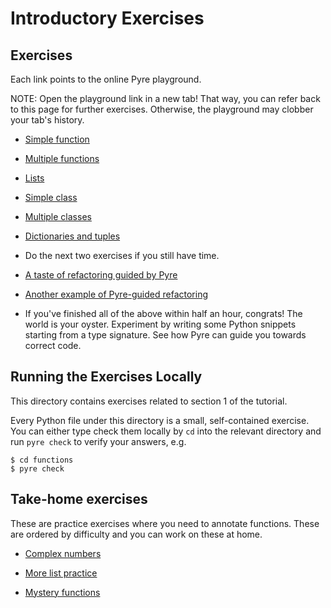 # Introductory Exercises

## Exercises

Each link points to the online Pyre playground.

NOTE: Open the playground link in a new tab! That way, you can refer back to this page for further exercises. Otherwise, the playground may clobber your tab's history.

- [Simple function](https://pyre-check.org/play/?input=%23%20Step%201%3A%20Annotate%20the%20function%20signature%20of%20%60num_vowels%60%3A%20add%20a%20type%0A%23%20annotation%20for%20the%20parameter%20%60input%60%20and%20the%20return%20type.%0A%0A%23%20Step%202%3A%20Identify%20which%20of%20the%20two%20callers%20is%20calling%20this%20function%0A%23%20incorrectly.%20(You%20do%20not%20need%20to%20fix%20the%20bug.)%0A%0Adef%20num_vowels(s)%3A%0A%20%20%20%20result%20%3D%200%0A%20%20%20%20for%20letter%20in%20s%3A%0A%20%20%20%20%20%20%20%20if%20letter%20in%20%22aeiouAEIOU%22%3A%0A%20%20%20%20%20%20%20%20%20%20%20%20result%20%2B%3D%201%0A%20%20%20%20return%20result%0A%0A%0Anum_vowels(%22PyCon%20is%20cool%22)%0Anum_vowels(%5B%22PyCon%22%2C%20%22is%22%2C%20%22cool%22%5D)%0A)

- [Multiple functions](https://pyre-check.org/play?input=%23%20Step%201%3A%20Annotate%20%60get_name%60.%0A%23%20Step%202%3A%20Annotate%20%60greet%60.%0A%23%20Step%203%3A%20Identify%20the%20bug%20in%20%60greet%60.%0A%23%20Step%204%3A%20Green%20sticky%20on!%0A%0Adef%20num_vowels(s%3A%20str)%20-%3E%20int%3A%0A%20%20%20%20result%20%3D%200%0A%20%20%20%20for%20letter%20in%20s%3A%0A%20%20%20%20%20%20%20%20if%20letter%20in%20%22aeiouAEIOU%22%3A%0A%20%20%20%20%20%20%20%20%20%20%20%20result%20%2B%3D%201%0A%20%20%20%20return%20result%0A%0Adef%20get_name()%3A%0A%20%20%20%20return%20%22YOUR%20NAME%20HERE%22%0A%0Adef%20greet(name)%3A%0A%20%20%20%20print(%22Hello%20%22%20%2B%20name%20%2B%20%22!%20Your%20name%20contains%20%22%20%2B%20num_vowels(name)%20%2B%20%22%20vowels.%22)%0A%0A%23%20Step%205%3A%20Experiment%20-%20Is%20this%20call%20necessary%3F%20Does%20Pyre%20catch%20the%20above%20bug%20even%20without%0A%23%20this%20line%3F%20Does%20that%20match%20your%20model%20of%20how%20Pyre%20works%3F%0Agreet(get_name())%0A)

- [Lists](https://pyre-check.org/play?input=%23%20Step%201%3A%20Annotate%20this%20function.%0Adef%20split_into_characters(s)%3A%0A%20%20%20%20%22%22%22%0A%20%20%20%20%3E%3E%3E%20split_into_characters(%22PyCon%22)%0A%20%20%20%20%5B%27P%27%2C%20%27y%27%2C%20%27C%27%2C%20%27o%27%2C%20%27n%27%5D%0A%20%20%20%20%22%22%22%0A%20%20%20%20return%20%5Bcharacter%20for%20character%20in%20s%5D%0A%0A%23%20Step%202%3A%20Annotate%20this%20function.%0Adef%20strings_to_characters(strings)%3A%0A%20%20%20%20%22%22%22%0A%20%20%20%20%3E%3E%3E%20strings_to_characters(%5B%22PyCon%22%2C%20%22Typing%22%2C%20%22Tutorial%22%5D)%0A%20%20%20%20%5B%5B%27P%27%2C%20%27y%27%2C%20%27C%27%2C%20%27o%27%2C%20%27n%27%5D%2C%20%5B%27T%27%2C%20%27y%27%2C%20%27p%27%2C%20%27i%27%2C%20%27n%27%2C%20%27g%27%5D%2C%20%5B%27T%27%2C%20%27u%27%2C%20%27t%27%2C%20%27o%27%2C%20%27r%27%2C%20%27i%27%2C%20%27a%27%2C%20%27l%27%5D%5D%0A%20%20%20%20%22%22%22%0A%20%20%20%20return%20%5Bsplit_into_characters(s)%20for%20s%20in%20strings%5D%0A%0A%23%20Step%203%3A%20Identify%20the%20bug%20present%20in%20one%20of%20these%20calls.%0Astrings_to_characters(%5B%22PyCon%22%2C%20%22Typing%22%2C%20%22Tutorial%22%5D)%0Astrings_to_characters(%5B%22PyCon%22%2C%20%22Typing%22%2C%20%22Tutorial%22%2C%202022%2C%20%22is%22%2C%20%22now%22%5D)%0A%0A%23%20Step%204%3A%20What%20do%20you%20think%20%60Union%5Bint%2C%20str%5D%60%20means%3F%0A%23%20Hint%3A%20You%27ve%20seen%20%60Optional%5Bstr%5D%60%2C%20which%20meant%20the%20type%20was%20either%20str%20or%0A%23%20None.%20Can%20you%20see%20the%20similarity%3F%0A%0A%23%20Step%205%3A%20What%20will%20be%20the%20type%20of%20the%20value%20you%20get%20from%20a%20list%20of%20type%0A%23%20%60List%5BUnion%5Bint%2C%20str%5D%5D%60%3F%20Uncomment%20the%20following%20lines%2C%20use%0A%23%20%60reveal_type(%3Cvariable%3E)%60%2C%20and%20run%20Pyre%20to%20see%20their%20types.%0A%0A%23%20xs%20%3D%20%5B%22PyCon%22%2C%20%22Typing%22%2C%20%22Tutorial%22%2C%202022%2C%20%22is%22%2C%20%22now%22%5D%0A%23%20y%20%3D%20xs%5B0%5D%0A)

- [Simple class](https://pyre-check.org/play?input=class%20Talk%3A%0A%20%20%20%20%22%22%22%0A%20%20%20%20%3E%3E%3E%20str(Talk(%22Python%20Typing%20Tutorial%22%2C%2013))%0A%20%20%20%20%271%20PM%20-%20Python%20Typing%20Tutorial%27%0A%20%20%20%20%22%22%22%0A%0A%20%20%20%20%23%20Step%201%3A%20Annotate%20the%20constructor.%0A%20%20%20%20%23%20Look%20at%20the%20above%20docstring%20to%20figure%20out%20what%20types%20they%20should%20be.%0A%20%20%20%20def%20__init__(self%2C%20title%2C%20hour)%3A%0A%20%20%20%20%20%20%20%20self.title%20%3D%20title%0A%20%20%20%20%20%20%20%20self.hour%20%3D%20hour%0A%0A%20%20%20%20%23%20Step%202%3A%20Annotate%20this%20method.%0A%20%20%20%20def%20__str__(self)%3A%0A%20%20%20%20%20%20%20%20am_pm_string%20%3D%20%22AM%22%20if%20self.hour%20%3C%2012%20else%20%22PM%22%0A%20%20%20%20%20%20%20%20return%20f%22%7Bself.hour%20%25%2012%7D%20%7Bam_pm_string%7D%20-%20%7Bself.title%7D%22%0A%0A%23%20Step%203%3A%20Identify%20the%20bug%20in%20following%20code.%0Aprint(%22When%20does%20the%20tutorial%20begin%3F%22)%0Ahour%20%3D%20input()%0Atutorial%20%3D%20Talk(%22Python%20Typing%20Tutorial%22%2C%20hour)%0Aother_tutorial%20%3D%20Talk(%22Tutorial%20you%27ll%20have%20to%20catch%20later%20on%20YouTube%22%2C%2013)%0Aprint(tutorial)%0Aprint(other_tutorial)%0A%0A%23%20Step%204%3A%20If%20you%20have%20time%2C%20run%20this%20code%20in%20a%20terminal%20to%20see%20what%20error%20you%0A%23%20get.%20Was%20it%20easy%20to%20figure%20out%20your%20error%20from%20that%20error%20message%3F%0A)

- [Multiple classes](https://pyre-check.org/play?input=%23%20NOTE%3A%20Skip%20down%20to%20the%20%60PyCon%60%20class%20for%20the%20first%20step.%0A%0Aclass%20Talk%3A%0A%20%20%20%20%22%22%22%0A%20%20%20%20%3E%3E%3E%20str(Talk(%22Python%20Typing%20Tutorial%22%2C%2013))%0A%20%20%20%20%271%20PM%20-%20Python%20Typing%20Tutorial%27%0A%20%20%20%20%22%22%22%0A%0A%20%20%20%20def%20__init__(self%2C%20title%3A%20str%2C%20hour%3A%20int)%20-%3E%20None%3A%0A%20%20%20%20%20%20%20%20self.title%20%3D%20title%0A%20%20%20%20%20%20%20%20self.hour%20%3D%20hour%0A%0A%20%20%20%20def%20__str__(self)%20-%3E%20str%3A%0A%20%20%20%20%20%20%20%20am_pm_string%20%3D%20%22AM%22%20if%20self.hour%20%3C%2012%20else%20%22PM%22%0A%20%20%20%20%20%20%20%20return%20f%22%7Bself.hour%20%25%2012%7D%20%7Bam_pm_string%7D%20-%20%7Bself.title%7D%22%0A%0A%0A%0A%23%20Step%201%3A%20First%2C%20just%20read%20the%20following%20code%20to%20see%20if%20you%20can%20spot%20the%20bug(s).%0A%0A%23%20Step%202%3A%20Annotate%20the%20constructor%20and%20methods%20of%20this%20class.%0Aclass%20PyCon%3A%0A%20%20%20%20%22%22%22%0A%20%20%20%20%3E%3E%3E%20pycon%20%3D%20PyCon(%22Salt%20Lake%20City%22%2C%202022)%0A%20%20%20%20%3E%3E%3E%20pycon.add_talk(Talk(%22Securing%20Code%20with%20the%20Type%20System%22%2C%2011))%0A%20%20%20%20%3E%3E%3E%20pycon.add_talk(Talk(%22Python%20Typing%20Tutorial%22%2C%2013))%0A%20%20%20%20%3E%3E%3E%20print(pycon.calendar())%0A%20%20%20%202022%20PyCon%20at%20Salt%20Lake%20City%0A%20%20%20%2011%20AM%20-%20Securing%20Code%20with%20the%20Type%20System%0A%20%20%20%201%20PM%20-%20Python%20Typing%20Tutorial%0A%20%20%20%20%22%22%22%0A%0A%20%20%20%20%23%20Step%203%3A%20There%20is%20an%20empty%20container%20assigned%20to%20an%20attribute.%20Do%20you%20know%0A%20%20%20%20%23%20how%20to%20annotate%20the%20attribute%20explicitly%3F%20(Hint%3A%20Use%20the%20same%20syntax%20as%0A%20%20%20%20%23%20for%20variables.)%0A%20%20%20%20def%20__init__(self%2C%20location%2C%20year)%3A%0A%20%20%20%20%20%20%20%20self.location%20%3D%20location%0A%20%20%20%20%20%20%20%20self.year%20%3D%20year%0A%20%20%20%20%20%20%20%20self.talks%20%3D%20%5B%5D%0A%0A%20%20%20%20def%20add_talk(self%2C%20talk)%3A%0A%20%20%20%20%20%20%20%20self.talks.append(talk)%0A%0A%20%20%20%20def%20calendar(self)%3A%0A%20%20%20%20%20%20%20%20%22%22%22Return%20a%20string%20calendar%20of%20talks%20sorted%20by%20start%20time.%22%22%22%0A%0A%20%20%20%20%20%20%20%20%23%20Step%204%3A%20Nested%20functions%20need%20annotations%20too!%0A%20%20%20%20%20%20%20%20def%20get_start_hour(talk)%3A%0A%20%20%20%20%20%20%20%20%20%20%20%20return%20talk.start_hour%0A%0A%20%20%20%20%20%20%20%20sorted_talks%20%3D%20sorted(self.talks%2C%20key%3Dget_start_hour)%0A%20%20%20%20%20%20%20%20talks%20%3D%20%22%5Cn%22.join(str(talk)%20for%20talk%20in%20sorted_talks)%0A%20%20%20%20%20%20%20%20return%20f%22%7Bself.year%7D%20PyCon%20at%20%7Bself.location%7D%5Cn%7Btalks%7D%22%0A%0A%0A%23%20Step%205%3A%20Identify%20the%20bug(s)%20in%20the%20following%20code.%20%0A%23%20There%20may%20or%20may%20not%20be%20a%20bug%20in%20the%20%60calendar%60%20method%20above%20%3AD%0Apycon%20%3D%20PyCon(%22Salt%20Lake%20City%22%2C%202022)%0Apycon.add_talk(Talk(%22Securing%20Code%20with%20the%20Type%20System%22%2C%2011))%0Apycon.add_talk(%22Python%20Typing%20Tutorial%22)%0Apycon.add_talk(%5BTalk(%22Cool%20Talk%22%2C%2014)%2C%20Talk(%22The%20Cool%20Talk%20Strikes%20Back%22%2C%2015)%5D)%0Aprint(pycon.calendar())%0A)

- [Dictionaries and tuples](https://pyre-check.org/play?input=class%20Auditorium%3A%0A%20%20%20%20%22%22%22%0A%20%20%20%20%3E%3E%3E%20auditorium%20%3D%20Auditorium(3%2C%208)%0A%20%20%20%20%3E%3E%3E%20auditorium.add_attendees(%5B(2%2C%203%2C%20%22Shannon%20Zhu%22)%2C%20(3%2C%208%2C%20%22Jia%20Chen%22)%2C%0A%20%20%20%20%20%20%20%20%20%20%20%20%20%20%20%20%20%20%20%20%20%20%20%20%20%20%20%20%20%20%20%20%20%20(1%2C%206%2C%20%22Alex%20Kassil%22)%2C%20(1%2C%201%2C%20%22Pradeep%20Kumar%22)%5D)%0A%20%20%20%20%3E%3E%3E%20print(auditorium)%0A%20%20%20%20PK%20__%20__%20__%20__%20AK%20__%20__%0A%20%20%20%20__%20__%20SZ%20__%20__%20__%20__%20__%0A%20%20%20%20__%20__%20__%20__%20__%20__%20__%20JC%0A%20%20%20%20%22%22%22%0A%0A%20%20%20%20%23%20Step%201%3A%20Annotate%20this%20constructor.%0A%20%20%20%20def%20__init__(self%2C%20nrows%2C%20ncolumns)%3A%0A%20%20%20%20%20%20%20%20%23%20Step%202%3A%20Annotate%20this%20attribute%20explicitly%2C%20since%20it%20is%20not%20being%0A%20%20%20%20%20%20%20%20%23%20passed%20in%20to%20the%20constructor.%0A%20%20%20%20%20%20%20%20self.seating%20%3D%20%7B%0A%20%20%20%20%20%20%20%20%20%20%20%20row%3A%20%5B%22__%22%20for%20column%20in%20range(ncolumns)%5D%20for%20row%20in%20range(nrows)%0A%20%20%20%20%20%20%20%20%7D%0A%0A%20%20%20%20%23%20Step%203%3A%20Annotate%20this%20method.%0A%20%20%20%20%23%20(If%20you%20get%20stuck%2C%20put%20a%20red%20sticky%20on%20your%20laptop.)%0A%20%20%20%20def%20add_attendees(self%2C%20attendees)%3A%0A%20%20%20%20%20%20%20%20for%20(row%2C%20column%2C%20attendee)%20in%20attendees%3A%0A%20%20%20%20%20%20%20%20%20%20%20%20first_name%2C%20last_name%20%3D%20attendee.split(%22%20%22)%0A%20%20%20%20%20%20%20%20%20%20%20%20self.seating%5Brow%20-%201%5D%5Battendee%5D%20%3D%20first_name%5B0%5D%20%2B%20last_name%5B0%5D%0A%0A%20%20%20%20def%20__str__(self)%20-%3E%20str%3A%0A%20%20%20%20%20%20%20%20return%20%22%5Cn%22.join(%22%20%22.join(row)%20for%20row%20in%20self.seating.values())%0A%0A%23%20Step%204%3A%20Identify%20a%20bug%20in%20the%20%60add_attendees%60%20method.%20Convince%20yourself%20that%0A%23%20the%20Pyre%20error%20is%20legitimate.%20Did%20you%20catch%20that%20when%20you%20read%20the%20code%3F%0A)

- Do the next two exercises if you still have time.

- [A taste of refactoring guided by Pyre](https://pyre-check.org/play?input=%23%20Step%201%3A%20Rename%20the%20%60hour%60%20attribute%20in%20%60Talk%60%20to%20%60start_hour%60.%20Run%20Pyre%20and%0A%23%20fix%20all%20the%20errors%20that%20it%20shows.%0A%23%20(Note%20that%20if%20there%20is%20more%20than%20one%20error%20of%20the%20same%20kind%20in%20a%20function%2C%0A%23%20Pyre%20only%20shows%20the%20first%20one.)%0A%0A%23%20NOTE%3A%20Go%20to%20the%20PyCon%20class%20for%20step%202.%0A%0Aclass%20Talk%3A%0A%20%20%22%22%22%0A%20%20%3E%3E%3E%20str(Talk(%22Python%20Typing%20Tutorial%22%2C%2013))%0A%20%20%271%20PM%20-%20Python%20Typing%20Tutorial%27%0A%20%20%22%22%22%0A%0A%20%20def%20__init__(self%2C%20title%3A%20str%2C%20hour%3A%20int)%20-%3E%20None%3A%0A%20%20%20%20%20%20self.title%20%3D%20title%0A%20%20%20%20%20%20self.hour%20%3D%20hour%0A%0A%20%20def%20__str__(self)%20-%3E%20str%3A%0A%20%20%20%20%20%20am_pm_string%20%3D%20%22AM%22%20if%20self.hour%20%3C%2012%20else%20%22PM%22%0A%20%20%20%20%20%20return%20f%22%7Bself.hour%20%25%2012%7D%20%7Bam_pm_string%7D%20-%20%7Bself.title%7D%22%0A%0Aclass%20PyCon%3A%0A%20%20%20%20%22%22%22%0A%20%20%20%20%3E%3E%3E%20pycon%20%3D%20PyCon(%22Salt%20Lake%20City%22%2C%202022)%0A%20%20%20%20%3E%3E%3E%20pycon.add_talk(Talk(%22Securing%20Code%20with%20the%20Type%20System%22%2C%2011))%0A%20%20%20%20%3E%3E%3E%20pycon.add_talk(Talk(%22Python%20Typing%20Tutorial%22%2C%2013))%0A%20%20%20%20%3E%3E%3E%20print(pycon.calendar())%0A%20%20%20%202022%20PyCon%20at%20Salt%20Lake%20City%0A%20%20%20%2011%20AM%20-%20Securing%20Code%20with%20the%20Type%20System%0A%20%20%20%201%20PM%20-%20Python%20Typing%20Tutorial%0A%20%20%20%20%22%22%22%0A%0A%20%20%20%20def%20__init__(self%2C%20location%3A%20str%2C%20year%3A%20int)%20-%3E%20None%3A%0A%20%20%20%20%20%20%20%20self.location%20%3D%20location%0A%20%20%20%20%20%20%20%20self.year%20%3D%20year%0A%20%20%20%20%20%20%20%20%23%20Step%202%3A%20Change%20this%20%60list%60%20to%20a%20%60set%60.%20The%20way%20to%20represent%20a%20set%20of%0A%20%20%20%20%20%20%20%20%23%20Talks%20is%20%60set%5BTalk%5D%60.%0A%20%20%20%20%20%20%20%20%23%20Quick%20reminder%20that%20an%20empty%20set%20in%20Python%20is%20%60set()%60%20(not%20%60%7B%7D%60%2C%0A%20%20%20%20%20%20%20%20%23%20which%20is%20an%20empty%20dictionary).%0A%20%20%20%20%20%20%20%20%23%20Fix%20the%20errors%20that%20Pyre%20shows%20you.%0A%20%20%20%20%20%20%20%20self.talks%3A%20list%5BTalk%5D%20%3D%20%5B%5D%0A%0A%20%20%20%20def%20add_talk(self%2C%20talk%3A%20Talk)%20-%3E%20None%3A%0A%20%20%20%20%20%20%20%20self.talks.append(talk)%0A%0A%20%20%20%20def%20calendar(self)%20-%3E%20str%3A%0A%20%20%20%20%20%20%20%20%22%22%22Return%20a%20string%20calendar%20of%20talks%20sorted%20by%20start%20time.%22%22%22%0A%0A%20%20%20%20%20%20%20%20def%20get_hour(talk%3A%20Talk)%20-%3E%20int%3A%0A%20%20%20%20%20%20%20%20%20%20%20%20return%20talk.hour%0A%0A%20%20%20%20%20%20%20%20sorted_talks%20%3D%20sorted(self.talks%2C%20key%3Dget_hour)%0A%20%20%20%20%20%20%20%20talks%20%3D%20%22%5Cn%22.join(str(talk)%20for%20talk%20in%20sorted_talks)%0A%20%20%20%20%20%20%20%20return%20f%22%7Bself.year%7D%20PyCon%20at%20%7Bself.location%7D%5Cn%7Btalks%7D%22%0A%0A%0Apycon%20%3D%20PyCon(%22Salt%20Lake%20City%22%2C%202022)%0Apycon.add_talk(Talk(%22Securing%20Code%20with%20the%20Type%20System%22%2C%2011))%0Apycon.add_talk(Talk(%22Cool%20Talk%22%2C%2014))%0Apycon.add_talk(Talk(%22Cool%20Talk%20II%22%2C%2015))%0Aprint(pycon.calendar())%0Aprint(f%22The%20first%20talk%20is%20%7Bpycon.talks%5B0%5D%7D%22)%0A)

- [Another example of Pyre-guided refactoring](https://pyre-check.org/play?input=%23%20In%20this%20exercise%2C%20you%20will%20see%20how%20one%20refactors%20with%20the%20aid%20of%20a%20type%0A%23%20checker.%0A%0A%23%20Step%201%3A%20Add%20a%20new%20class%20%60Attendee%60%20to%20represent%20an%20attendee.%0A%0Aclass%20Auditorium%3A%0A%20%20%20%20%22%22%22%0A%20%20%20%20%3E%3E%3E%20auditorium%20%3D%20Auditorium(3%2C%208)%0A%20%20%20%20%3E%3E%3E%20auditorium.add_attendees(%5B(2%2C%203%2C%20%22Shannon%20Zhu%22)%2C%20(3%2C%208%2C%20%22Jia%20Chen%22)%2C%0A%20%20%20%20%20%20%20%20%20%20%20%20%20%20%20%20%20%20%20%20%20%20%20%20%20%20%20%20%20%20%20%20%20%20(1%2C%206%2C%20%22Alex%20Kassil%22)%2C%20(1%2C%201%2C%20%22Pradeep%20Kumar%22)%5D)%0A%20%20%20%20%3E%3E%3E%20print(auditorium)%0A%20%20%20%20PK%20__%20__%20__%20__%20AK%20__%20__%0A%20%20%20%20__%20__%20SZ%20__%20__%20__%20__%20__%0A%20%20%20%20__%20__%20__%20__%20__%20__%20__%20JC%0A%20%20%20%20%22%22%22%0A%0A%20%20%20%20def%20__init__(self%2C%20nrows%3A%20int%2C%20ncolumns%3A%20int)%20-%3E%20None%3A%0A%20%20%20%20%20%20%20%20%23%20Step%202%3A%20Change%20the%20%60list%5Bstr%5D%60%20to%20%60list%5BAttendee%5D%60.%0A%20%20%20%20%20%20%20%20%23%20Run%20Pyre%20and%20let%20the%20errors%20guide%20you%20to%20the%20other%20changes%20you%20need%0A%20%20%20%20%20%20%20%20%23%20to%20make.%20Each%20time%20you%20change%20a%20caller%2C%20run%20Pyre%20to%20confirm%20that%0A%20%20%20%20%20%20%20%20%23%20you%27ve%20fixed%20the%20error.%0A%20%20%20%20%20%20%20%20self.seating%3A%20dict%5Bint%2C%20list%5Bstr%5D%5D%20%3D%20%7B%0A%20%20%20%20%20%20%20%20%20%20%20%20row%3A%20%5B%22__%22%20for%20column%20in%20range(ncolumns)%5D%20for%20row%20in%20range(nrows)%0A%20%20%20%20%20%20%20%20%7D%0A%0A%20%20%20%20def%20add_attendees(self%2C%20attendees%3A%20list%5Btuple%5Bint%2C%20int%2C%20str%5D%5D)%20-%3E%20None%3A%0A%20%20%20%20%20%20%20%20for%20(row%2C%20column%2C%20attendee)%20in%20attendees%3A%0A%20%20%20%20%20%20%20%20%20%20%20%20first_name%2C%20last_name%20%3D%20attendee.split(%22%20%22)%0A%20%20%20%20%20%20%20%20%20%20%20%20self.seating%5Brow%20-%201%5D%5Bcolumn%20-%201%5D%20%3D%20first_name%5B0%5D%20%2B%20last_name%5B0%5D%0A%0A%20%20%20%20def%20__str__(self)%20-%3E%20str%3A%0A%20%20%20%20%20%20%20%20return%20%22%5Cn%22.join(%22%20%22.join(row)%20for%20row%20in%20self.seating.values())%0A%0Aauditorium%20%3D%20Auditorium(3%2C%208)%0Aauditorium.add_attendees(%5B(2%2C%203%2C%20%22Shannon%20Zhu%22)%2C%20(3%2C%208%2C%20%22Jia%20Chen%22)%2C%0A%20%20%20%20%20%20%20%20%20%20%20%20%20%20%20%20%20%20%20%20%20%20%20%20%20%20(1%2C%206%2C%20%22Alex%20Kassil%22)%2C%20(1%2C%201%2C%20%22Pradeep%20Kumar%22)%5D)%0Aprint(auditorium)%0A)

- If you've finished all of the above within half an hour, congrats! The world is your oyster. Experiment by writing some Python snippets starting from a type signature. See how Pyre can guide you towards correct code.

## Running the Exercises Locally

This directory contains exercises related to section 1 of the tutorial.

Every Python file under this directory is a small, self-contained exercise. You can either type check them locally by `cd` into the relevant directory and run `pyre check` to verify your answers, e.g.

```
$ cd functions
$ pyre check
```

## Take-home exercises

These are practice exercises where you need to annotate functions. These are ordered by difficulty and you can work on these at home.

- [Complex numbers](https://pyre-check.org/play?input=%23%20Step%201%3A%20Annotate%20the%20function%20signature%20of%20%60to_complex%60%20to%20match%20the%20docstring%20description%0Afrom%20typing%20import%20Optional%0A%0Adef%20to_complex(a_component%2C%20b_component)%3A%0A%20%20%20%20%22%22%22%20Construct%20a%20complex%20number%20(a_component%20%2B%20(i%20*%20b_component))%2C%0A%20%20%20%20where%20a_component%20and%20b_component%20default%20to%200%20if%20passed%20in%20as%20None.%0A%20%20%20%20%22%22%22%0A%20%20%20%20a%20%3D%200.0%0A%20%20%20%20if%20isinstance(a_component%2C%20float)%3A%0A%20%20%20%20%20%20%20%20a%20%3D%20a_component%0A%20%20%20%20b%20%3D%200.0%0A%20%20%20%20if%20isinstance(b_component%2C%20float)%3A%0A%20%20%20%20%20%20%20%20b%20%3D%20b_component%0A%20%20%20%20return%20complex(a%2C%20b)%0A%0Ato_complex(None%2C%205.0)%0Ato_complex(-.4%2C%20None)%0Ato_complex(.1%2C%20.2))

- [More list practice](https://pyre-check.org/play?input=%23%20Step%201%3A%20Annotate%20the%20function%20signature%20of%20%60ints_to_repeated_strings%60%0Afrom%20typing%20import%20Optional%0A%0Adef%20ints_to_repeated_strings(ints)%3A%0A%20%20%20%20%22%22%22%0A%20%20%20%20%3E%3E%3E%20ints_to_repeated_strings(%5B1%2C%202%2C%203%2C%200%2C%20-1%2C%205%2C%20-100%5D)%0A%20%20%20%20%5B%221%22%2C%20%2222%22%2C%20%22333%22%2C%20None%2C%20None%2C%20%2255555%22%2C%20None%5D%0A%20%20%20%20%22%22%22%0A%20%20%20%20return%20%5Bstr(i)%20*%20i%20if%20i%20%3E%200%20else%20None%20for%20i%20in%20ints%5D)

- [Mystery functions](https://pyre-check.org/play?input=%23%20Try%20to%20figure%20out%20what%20these%20functions%20do%2C%0A%23%20and%20what%20the%20types%20of%20the%20input%20and%20output%20are%0A%0Adef%20func1(z)%3A%0A%20%20%20%20result%20%3D%20%5B%5D%0A%20%20%20%20for%20x%2C%20y%20in%20z.items()%3A%0A%20%20%20%20%20%20%20%20result.append((x%2C%20y))%0A%20%20%20%20return%20result%0A%0Adef%20func2(z)%3A%0A%20%20%20%20result%20%3D%20%7B%7D%0A%20%20%20%20for%20x%2C%20y%20in%20z%3A%0A%20%20%20%20%20%20%20%20result%5Bx%5D%20%3D%20y%0A%20%20%20%20return%20result%0A%0Ad%20%3D%20%7B%22a%22%3A%20%22b%22%2C%20%22b%22%3A%20%22c%22%2C%20%22c%22%3A%20%22d%22%7D%0Ae%20%3D%20func1(d)%0Af%20%3D%20func2(e)%0Aassert%20d%20%3D%3D%20f)
